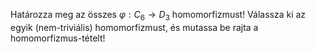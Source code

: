 Határozza meg az összes $φ: C_6→D_3$ homomorfizmust! Válassza ki az egyik (nem-triviális) homomorfizmust, és mutassa be rajta a homomorfizmus-tételt!